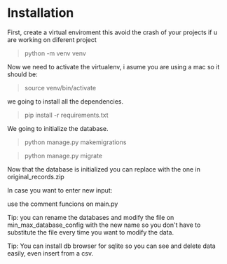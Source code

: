 # Installation

First, create a virtual enviroment this avoid the crash of your projects if u are working on diferent project

> python -m venv venv

Now we need to activate the virtualenv, i asume you are using a mac so it should be:

> source venv/bin/activate

we going to install all the dependencies.

> pip install -r requirements.txt

We going to initialize the database.

>python manage.py makemigrations

> python manage.py migrate

Now that the database is initialized you can replace with the one in original_records.zip

In case you want to enter new input:

use the comment funcions on main.py 

Tip: you can rename the databases and modify the file on min_max_database_config with the new name so you don't have to substitute the file every time you want 
to modify the data.

Tip: You can install db browser for sqlite so you can see and delete data easily, even insert from a csv.